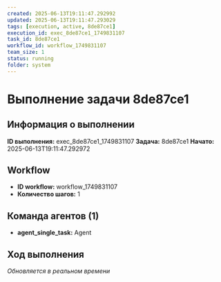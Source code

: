 ```yaml
---
created: 2025-06-13T19:11:47.292992
updated: 2025-06-13T19:11:47.293029
tags: [execution, active, 8de87ce1]
execution_id: exec_8de87ce1_1749831107
task_id: 8de87ce1
workflow_id: workflow_1749831107
team_size: 1
status: running
folder: system
---
```


# Выполнение задачи 8de87ce1

## Информация о выполнении

**ID выполнения:** exec_8de87ce1_1749831107
**Задача:** 8de87ce1
**Начато:** 2025-06-13T19:11:47.292972

## Workflow
- **ID workflow:** workflow_1749831107
- **Количество шагов:** 1

## Команда агентов (1)
- **agent_single_task:** Agent

## Ход выполнения
*Обновляется в реальном времени*

